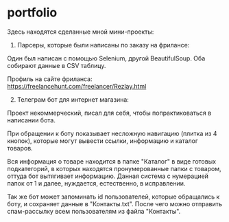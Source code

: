 # portfolio
Здесь находятся сделанные мной мини-проекты: 


1. Парсеры, которые были написаны по заказу на фрилансе:

Один был написан с помощью Selenium, другой BeautifulSoup.
Оба собирают данные в CSV таблицу.

Профиль на сайте фриланса: https://freelancehunt.com/freelancer/Rezlay.html 


2. Телеграм бот для интернет магазина:

Проект некоммерческий, писал для себя, чтобы попрактиковаться в написании бота.

При обращении к боту показывает несложную навигацию (плитка из 4 кнопок), которые могут вывести ссылки, информацию и каталог товаров.

Вся информация о товаре находится в папке "Каталог" в виде готовых подкатегорий, в которых находятся пронумерованные папки с товаром, оттуда бот вытягивает информацию.
Данная система с нумерацией папок от 1 и далее, нуждается, естественно, в исправлении.

Так же бот может запоминать id пользователей, которые обращались к боту, и сохраняет данные в "Контакты.txt".
После чего можно отправить спам-рассылку всем пользователям из файла "Контакты".

